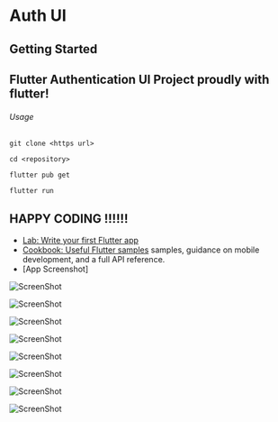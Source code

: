 # Auth UI

## Getting Started

## Flutter Authentication UI Project proudly with flutter!

###### Usage

```
git clone <https url>

cd <repository>

flutter pub get

flutter run
```

## HAPPY CODING !!!!!!

- [Lab: Write your first Flutter app](https://docs.flutter.dev/get-started/codelab)
- [Cookbook: Useful Flutter samples](https://docs.flutter.dev/cookbook)
samples, guidance on mobile development, and a full API reference.
- [App Screenshot]

![ScreenShot](https://github.com/DevBox01/Auth_UI/blob/main/screenShot/1.png)

![ScreenShot](https://github.com/DevBox01/Auth_UI/blob/main/screenShot/2.png)

![ScreenShot](https://github.com/DevBox01/Auth_UI/blob/main/screenShot/3.png)

![ScreenShot](https://github.com/DevBox01/Auth_UI/blob/main/screenShot/4.png)

![ScreenShot](https://github.com/DevBox01/Auth_UI/blob/main/screenShot/5.png)

![ScreenShot](https://github.com/DevBox01/Auth_UI/blob/main/screenShot/6.png)

![ScreenShot](https://github.com/DevBox01/Auth_UI/blob/main/screenShot/7.png)

![ScreenShot](https://github.com/DevBox01/Auth_UI/blob/main/screenShot/8.png)
